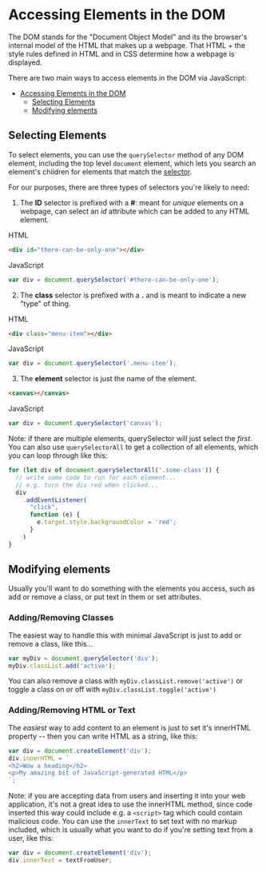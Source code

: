 # Accessing Elements in the DOM

The DOM stands for the "Document Object Model" and its the browser's internal model of the HTML that makes up a webpage. That HTML + the style rules defined in HTML and in CSS determine how a webpage is displayed.

There are two main ways to access elements in the DOM via JavaScript:

- [Accessing Elements in the DOM](#accessing-elements-in-the-dom)
  - [Selecting Elements](#selecting-elements)
  - [Modifying elements](#modifying-elements)

## Selecting Elements

To select elements, you can use the `querySelector` method of any DOM element, including the top level `document`  element, which lets you search an element's children for elements that match the [selector](https://www.w3schools.com/cssref/css_selectors.asp).

For our purposes, there are three types of selectors you're likely to need:

1. The **ID** selector is prefixed with a **#**: meant for *unique* elements on a webpage, can select an *id* attribute which can be added to any HTML element.

  HTML

  ```html
  <div id="there-can-be-only-one"></div>
  ```

  JavaScript

  ```javascript
  var div = document.querySelector('#there-can-be-only-one');
  ```

2. The **class** selector is prefixed with a **.** and is meant to indicate a new "type" of thing.

HTML

```html
<div class="menu-item"></div>
```

JavaScript

```javascript
var div = document.querySelector('.menu-item');
```

3. The **element** selector is just the name of the element.
   
```html
<canvas></canvas>
```

JavaScript

```javascript
var div = document.querySelector('canvas');
```

Note: if there are multiple elements, querySelector will just select the *first*. You can also use `querySelectorAll` to get a collection of all elements, which you can loop through like this:

```javascript
for (let div of document.querySelectorAll('.some-class')) {
  // write some code to run for each element...
  // e.g. turn the div red when clicked...
  div
    .addEventListener(
      "click",
      function (e) {
        e.target.style.backgroundColor = 'red';
      }
    )
}
```



## Modifying elements

Usually you'll want to do something with the elements you access, such as add or remove a class, or put text in them or set attributes.

### Adding/Removing Classes
The easiest way to handle this with minimal JavaScript is just to add or remove a class, like this...

```javascript
var myDiv = document.querySelector('div');
myDiv.classList.add('active');
```

You can also remove a class with ```myDiv.classList.remove('active')``` or toggle a class on or off with ```myDiv.classList.toggle('active')```

### Adding/Removing HTML or Text

The *easiest* way to add content to an element is just to set it's innerHTML property -- then you can write HTML as a string, like this:

```javascript
var div = document.createElement('div');
div.innerHTML = `
<h2>Wow a heading</h2>
<p>My amazing bit of JavaScript-generated HTML</p>
`;
```

Note: if you are accepting data from users and inserting it into your web application, it's not a great idea to use the innerHTML method, since code inserted this way could include e.g. a `<script>` tag which could contain malicious code. You can use the `innerText` to set text with no markup included, which is usually what you want to do if you're setting text from a user, like this:

```javascript
var div = document.createElement('div');
div.innerText = textFromUser;
```

